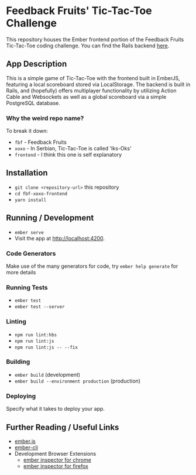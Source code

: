 # Feedback Fruits' Tic-Tac-Toe Challenge

This repository houses the Ember frontend portion of the Feedback Fruits Tic-Tac-Toe coding challenge. You can find the Rails backend [here](https://github.com/Sensanaty/fbf-xoxo-backend).

## App Description

This is a simple game of Tic-Tac-Toe with the frontend built in EmberJS, featuring a local scoreboard stored via LocalStorage. The backend is built in Rails, and (hopefully) offers multiplayer functionality by utilizing Action Cable and Websockets as well as a global scoreboard via a simple PostgreSQL database.

### Why the weird repo name?

To break it down:

- `fbf` - Feedback Fruits
- `xoxo` - In Serbian, Tic-Tac-Toe is called 'Iks-Oks'
- `frontend` - I think this one is self explanatory

## Installation

* `git clone <repository-url>` this repository
* `cd fbf-xoxo-frontend`
* `yarn install`

## Running / Development

* `ember serve`
* Visit the app at [http://localhost:4200](http://localhost:4200).

### Code Generators

Make use of the many generators for code, try `ember help generate` for more details

### Running Tests

* `ember test`
* `ember test --server`

### Linting

* `npm run lint:hbs`
* `npm run lint:js`
* `npm run lint:js -- --fix`

### Building

* `ember build` (development)
* `ember build --environment production` (production)

### Deploying

Specify what it takes to deploy your app.

## Further Reading / Useful Links

* [ember.js](https://emberjs.com/)
* [ember-cli](https://ember-cli.com/)
* Development Browser Extensions
  * [ember inspector for chrome](https://chrome.google.com/webstore/detail/ember-inspector/bmdblncegkenkacieihfhpjfppoconhi)
  * [ember inspector for firefox](https://addons.mozilla.org/en-US/firefox/addon/ember-inspector/)
